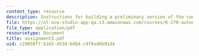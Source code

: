 ```yaml
---
content_type: resource
description: Instructions for building a preliminary version of the contest robot.
file: https://ol-ocw-studio-app-qa.s3.amazonaws.com/courses/6-270-autonomous-robot-design-competition-january-iap-2005/c29050f7b1b54530bd64c9f8ad6b91d4_assignment5.pdf
file_type: application/pdf
resourcetype: Document
title: assignment5.pdf
uid: c29050f7-b1b5-4530-bd64-c9f8ad6b91d4
---
```

